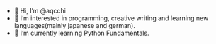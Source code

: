 - 👋 Hi, I’m @aqcchi
- 👀 I’m interested in programming, creative writing and learning new languages(mainly japanese and german).
- 🌱 I’m currently learning Python Fundamentals.

<!---
aqcchi/aqcchi is a ✨ special ✨ repository because its `README.md` (this file) appears on your GitHub profile.
You can click the Preview link to take a look at your changes.
--->
